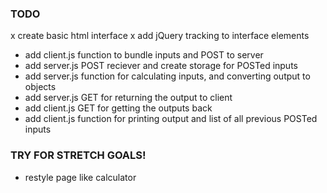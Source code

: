 

### TODO

x create basic html interface 
x add jQuery tracking to interface elements
- add client.js function to bundle inputs and POST to server
- add server.js POST reciever and create storage for POSTed inputs
- add server.js function for calculating inputs, and converting output to objects
- add server.js GET for returning the output to client
- add client.js GET for getting the outputs back
- add client.js function for printing output and list of all previous POSTed inputs


### TRY FOR STRETCH GOALS!

- restyle page like calculator